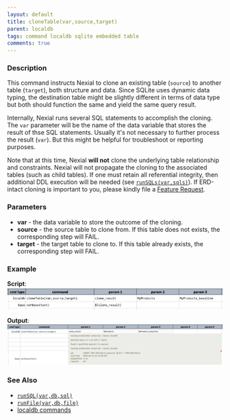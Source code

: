 ```yaml
---
layout: default
title: cloneTable(var,source,target)
parent: localdb
tags: command localdb sqlite embedded table
comments: true
---
```



### Description
This command instructs Nexial to clone an existing table (`source`) to another table (`target`), both structure and 
data. Since SQLite uses dynamic data typing, the destination table might be slightly different in terms of data type but
both should function the same and yield the same query result.

Internally, Nexial runs several SQL statements to accomplish the cloning. The `var` parameter will be the name of the
data variable that stores the result of thse SQL statements. Usually it's not necessary to further process the result
(`var`). But this might be helpful for troubleshoot or reporting purposes.

Note that at this time, Nexial **will not** clone the underlying table relationship and constraints. Nexial will not 
propagate the cloning to the associated tables (such as child tables). If one must retain all referential integrity, 
then additional DDL execution will be needed (see [`runSQLs(var,sqls)`](runSQLs(var,sqls))). If ERD-intact cloning is 
important to you, please kindly file a 
<a href="https://github.com/nexiality/nexial-core/issues/new?template=feature_request.md" class="external-link" target="_nexial_link">Feature Request</a>.


### Parameters
- **var** - the data variable to store the outcome of the cloning.
- **source** - the source table to clone from. If this table does not exists, the corresponding step will FAIL.
- **target** - the target table to clone to. If this table already exists, the corresponding step will FAIL. 


### Example
**Script**:<br/>
![](image/cloneTable_01.png)


**Output**:<br/>
![](image/cloneTable_02.png)


### See Also
- [`runSQL(var,db,sql)`](runSQL(var,db,sql))
- [`runFile(var,db,file)`](runFile(var,db,file))
- [localdb commands](index#available-commands)
